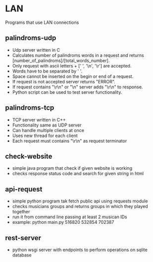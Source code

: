 # LAN
Programs that use LAN connections

## palindroms-udp

- Udp server written in C
- Calculates number of palindroms words in a request and returns [number_of_palindroms]/[total_words_number].
- Only request with ascii letters + [' ', '\n', '\r'] are accepted.
- Words have to be separated by ' '.
- Space cannot be inserted on the begin or end of a request.
- If request is not accepted server returns "ERROR".
- If request contains "\r\n" or "\n" server adds "\r\n" to response.
- Python script can be used to test server functionality.


## palindroms-tcp

- TCP server written in C++
- Functionality same as UDP server
- Can handle multiple clients at once
- Uses new thread for each client
- Each request must contains "\r\n" as request terminator

## check-website

- simple java program that check if given website is working
- checks response status code and search for given string in html

## api-request

- simple python program tak fetch public api using requests module
- checks musicians groups and returns groups in which they played together
- run it from command line passing at least 2 musican IDs
- example: python main.py 516820 532854 702387

## rest-server
- python wsgi server with endpoints to perform operations on sqlite database

